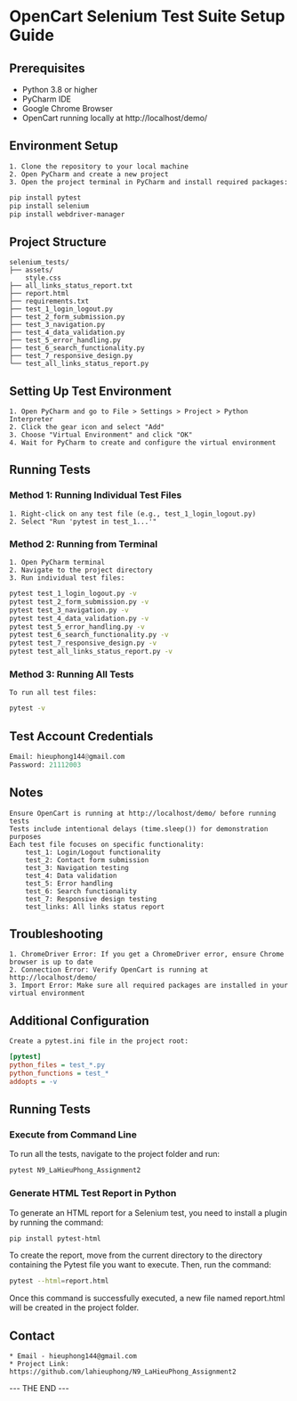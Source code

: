 # OpenCart Selenium Test Suite Setup Guide

## Prerequisites
- Python 3.8 or higher
- PyCharm IDE
- Google Chrome Browser
- OpenCart running locally at http://localhost/demo/

## Environment Setup

	1. Clone the repository to your local machine
	2. Open PyCharm and create a new project
	3. Open the project terminal in PyCharm and install required packages:

```bash
pip install pytest
pip install selenium
pip install webdriver-manager
```

## Project Structure
	selenium_tests/
	├── assets/
 		style.css
   	├── all_links_status_report.txt
 	├── report.html
  	├── requirements.txt
	├── test_1_login_logout.py
	├── test_2_form_submission.py
	├── test_3_navigation.py
	├── test_4_data_validation.py
	├── test_5_error_handling.py
	├── test_6_search_functionality.py
	├── test_7_responsive_design.py
	└── test_all_links_status_report.py

##	Setting Up Test Environment
	1. Open PyCharm and go to File > Settings > Project > Python Interpreter
	2. Click the gear icon and select "Add"
	3. Choose "Virtual Environment" and click "OK"
	4. Wait for PyCharm to create and configure the virtual environment

##	Running Tests
### Method 1: Running Individual Test Files
	1. Right-click on any test file (e.g., test_1_login_logout.py)
	2. Select "Run 'pytest in test_1...'"
### Method 2: Running from Terminal
	1. Open PyCharm terminal
	2. Navigate to the project directory
	3. Run individual test files:
```bash
pytest test_1_login_logout.py -v
pytest test_2_form_submission.py -v
pytest test_3_navigation.py -v
pytest test_4_data_validation.py -v
pytest test_5_error_handling.py -v
pytest test_6_search_functionality.py -v
pytest test_7_responsive_design.py -v
pytest test_all_links_status_report.py -v
```
### Method 3: Running All Tests
	To run all test files:
```bash
pytest -v
```

## Test Account Credentials
```python
Email: hieuphong144@gmail.com
Password: 21112003
```

## Notes
	Ensure OpenCart is running at http://localhost/demo/ before running tests
	Tests include intentional delays (time.sleep()) for demonstration purposes
	Each test file focuses on specific functionality:
		test_1: Login/Logout functionality
		test_2: Contact form submission
		test_3: Navigation testing
		test_4: Data validation
		test_5: Error handling
		test_6: Search functionality
		test_7: Responsive design testing
  		test_links: All links status report

## Troubleshooting
	1. ChromeDriver Error: If you get a ChromeDriver error, ensure Chrome browser is up to date
	2. Connection Error: Verify OpenCart is running at http://localhost/demo/
	3. Import Error: Make sure all required packages are installed in your virtual environment

## Additional Configuration
	Create a pytest.ini file in the project root:
```ini
[pytest]
python_files = test_*.py
python_functions = test_*
addopts = -v
```

## Running Tests

### Execute from Command Line
To run all the tests, navigate to the project folder and run:
   ```bash
   pytest N9_LaHieuPhong_Assignment2
   ```

### Generate HTML Test Report in Python
To generate an HTML report for a Selenium test, you need to install a plugin by running the command:
```bash
pip install pytest-html
```
To create the report, move from the current directory to the directory containing the Pytest file you want to execute. Then, run the command:
```bash
pytest --html=report.html
```

Once this command is successfully executed, a new file named report.html will be created in the project folder.

## Contact
	* Email - hieuphong144@gmail.com
	* Project Link: https://github.com/lahieuphong/N9_LaHieuPhong_Assignment2


--- THE END ---
